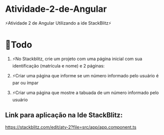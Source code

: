 # Atividade-2-de-Angular
⚡Atividade 2 de Angular Utilizando a ide StackBlitz⚡

# 📝Todo


1. ⚡No Stackblitz, crie um projeto com uma página inicial com sua identificação (matrícula e nome) e 2 páginas:

2. ⚡Criar uma página que informe se um número informado pelo usuário é par ou ímpar

3. ⚡Criar uma página que mostre a tabuada de um número informado pelo usuário

## Link para aplicação na Ide StackBlitz:

https://stackblitz.com/edit/atv-2?file=src/app/app.component.ts
